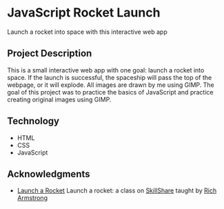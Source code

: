 # JavaScript Rocket Launch

Launch a rocket into space with this interactive web app

## Project Description

This is a small interactive web app with one goal: launch a rocket into space. If the launch is successful, the spaceship will pass the top of the webpage, or it will explode. All images are drawn by me using GIMP. The goal of this project was to practice the basics of JavaScript and practice creating original images using GIMP.

## Technology

* HTML
* CSS
* JavaScript

## Acknowledgments

* [Launch a Rocket](https://www.skillshare.com/en/classes/launch-a-rocket-learn-javascript-basics-the-fun-way/640346588) Launch a rocket: a class on [SkillShare](www.skillshare.com) taught by [Rich Armstrong](https://www.taptapkaboom.com/)